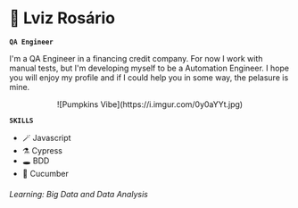 # 🦇 Lviz Rosário

**`QA Engineer`**

<p>I'm a QA Engineer in a financing credit company. For now I work with manual tests, but I'm developing myself to be a Automation Engineer. I hope you will enjoy my profile and if I could help you in some way, the pelasure is mine.</p>


<p align="center">![Pumpkins Vibe](https://i.imgur.com/0y0aYYt.jpg)</p>


**`SKILLS`**

<ul>
  <li>🪄 Javascript</li>
  <li>⚗️ Cypress</li>
  <li>🕳️ BDD</li>
  <li>📃 Cucumber</li>
</ul>


<h6>
Learning: Big Data and Data Analysis
</h6>
